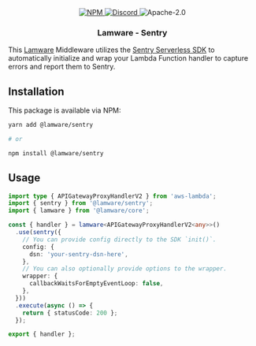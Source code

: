 <div align="center">
  <a href="https://www.npmjs.com/package/@lamware/sentry" target="_blank">
    <img src="https://img.shields.io/npm/v/@lamware/sentry?style=flat-square" alt="NPM" />
  </a>
  <a href="https://discord.gg/XMrHXtN" target="_blank">
    <img src="https://img.shields.io/discord/123906549860139008?color=7289DA&label=discord&logo=discord&logoColor=FFFFFF&style=flat-square" alt="Discord" />
  </a>
  <img src="https://img.shields.io/npm/l/@lamware/sentry?style=flat-square" alt="Apache-2.0" />
  <h3>Lamware - Sentry</h3>
</div>

This [Lamware](https://github.com/evilkiwi/lamware) Middleware utilizes the [Sentry Serverless SDK](https://docs.sentry.io/platforms/node/guides/aws-lambda/) to automatically initialize and wrap your Lambda Function handler to capture errors and report them to Sentry.

## Installation

This package is available via NPM:

```bash
yarn add @lamware/sentry

# or

npm install @lamware/sentry
```

## Usage

```typescript
import type { APIGatewayProxyHandlerV2 } from 'aws-lambda';
import { sentry } from '@lamware/sentry';
import { lamware } from '@lamware/core';

const { handler } = lamware<APIGatewayProxyHandlerV2<any>>()
  .use(sentry({
    // You can provide config directly to the SDK `init()`.
    config: {
      dsn: 'your-sentry-dsn-here',
    },
    // You can also optionally provide options to the wrapper.
    wrapper: {
      callbackWaitsForEmptyEventLoop: false,
    },
  }))
  .execute(async () => {
    return { statusCode: 200 };
  });

export { handler };
```

